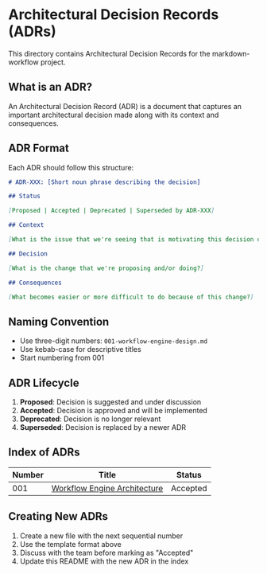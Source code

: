 # Architectural Decision Records (ADRs)

This directory contains Architectural Decision Records for the markdown-workflow project.

## What is an ADR?

An Architectural Decision Record (ADR) is a document that captures an important architectural decision made along with its context and consequences.

## ADR Format

Each ADR should follow this structure:

```markdown
# ADR-XXX: [Short noun phrase describing the decision]

## Status

[Proposed | Accepted | Deprecated | Superseded by ADR-XXX]

## Context

[What is the issue that we're seeing that is motivating this decision or change?]

## Decision

[What is the change that we're proposing and/or doing?]

## Consequences

[What becomes easier or more difficult to do because of this change?]
```

## Naming Convention

- Use three-digit numbers: `001-workflow-engine-design.md`
- Use kebab-case for descriptive titles
- Start numbering from 001

## ADR Lifecycle

1. **Proposed**: Decision is suggested and under discussion
2. **Accepted**: Decision is approved and will be implemented
3. **Deprecated**: Decision is no longer relevant
4. **Superseded**: Decision is replaced by a newer ADR

## Index of ADRs

| Number | Title                                                               | Status   |
| ------ | ------------------------------------------------------------------- | -------- |
| 001    | [Workflow Engine Architecture](001-workflow-engine-architecture.md) | Accepted |

## Creating New ADRs

1. Create a new file with the next sequential number
2. Use the template format above
3. Discuss with the team before marking as "Accepted"
4. Update this README with the new ADR in the index
